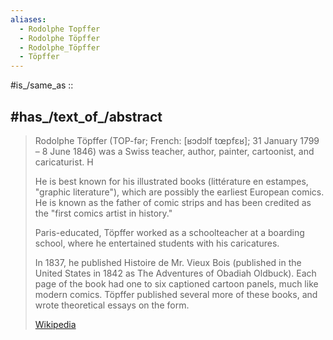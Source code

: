 ```yaml
---
aliases:
  - Rodolphe Topffer
  - Rodolphe Töpffer
  - Rodolphe_Töpffer
  - Töpffer
---
```


#is_/same_as :: 

## #has_/text_of_/abstract 

> Rodolphe Töpffer (TOP-fər; French: [ʁɔdɔlf tœpfɛʁ]; 31 January 1799 – 8 June 1846) 
> was a Swiss teacher, author, painter, cartoonist, and caricaturist.  H
> 
> He is best known for his illustrated books (littérature en estampes, "graphic literature"), 
> which are possibly the earliest European comics. 
> He is known as the father of comic strips 
> and has been credited as the "first comics artist in history."
>
> Paris-educated, Töpffer worked as a schoolteacher at a boarding school, 
> where he entertained students with his caricatures. 
> 
> In 1837, he published Histoire de Mr. Vieux Bois (published in the United States in 1842 as The Adventures of Obadiah Oldbuck). 
> Each page of the book had one to six captioned cartoon panels, much like modern comics. 
> Töpffer published several more of these books, and wrote theoretical essays on the form.
>
> [Wikipedia](https://en.wikipedia.org/wiki/Rodolphe%20T%C3%B6pffer) 



